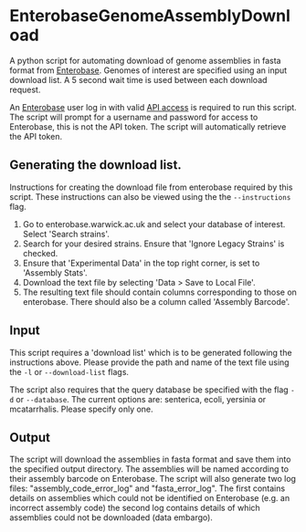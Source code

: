 # EnterobaseGenomeAssemblyDownload
A python script for automating download of genome assemblies in fasta format from [Enterobase](enterobase.warwick.ac.uk). Genomes of interest are specified using an input download list. A 5 second wait time is used between each download request.

An [Enterobase](enterobase.warwick.ac.uk) user log in with valid [API access](http://enterobase.readthedocs.io/en/latest/api/api-getting-started.html) is required to run this script. The script will prompt for a username and password for access to Enterobase, this is not the API token. The script will automatically retrieve the API token.

## Generating the download list.
Instructions for creating the download file from enterobase required by this script. These instructions can also be viewed using the the `--instructions` flag.

1. Go to enterobase.warwick.ac.uk and select your database of interest. Select 'Search strains'.
2. Search for your desired strains. Ensure that 'Ignore Legacy Strains' is checked.
3. Ensure that 'Experimental Data' in the top right corner, is set to 'Assembly Stats'.
4. Download the text file by selecting 'Data > Save to Local File'.
5. The resulting text file should contain columns corresponding to those on enterobase. There should also be a column called 'Assembly Barcode'.

## Input
This script requires a 'download list' which is to be generated following the instructions above. Please provide the path and name of the text file using the `-l` or `--download-list` flags.

The script also requires that the query database be specified with the flag `-d` or `--database`. The current options are: senterica, ecoli, yersinia or mcatarrhalis. Please specify only one.

## Output
The script will download the assemblies in fasta format and save them into the specified output directory. The assemblies will be named according to their assembly barcode on Enterobase. The script will also generate two log files: "assembly_code_error_log" and "fasta_error_log". The first contains details on assemblies which could not be identified on Enterobase (e.g. an incorrect assembly code) the second log contains details of which assemblies could not be downloaded (data embargo).
